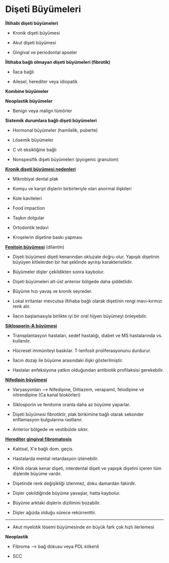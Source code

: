 # Dişeti Büyümeleri

**İltihabi dişeti büyümeleri**

- Kronik dişeti büyümesi

- Akut dişeti büyümesi

- Gingival ve periodontal apseler

**İltihaba bağlı olmayan dişeti büyümeleri (fibrotik)**

- İlaca bağlı

- Ailesel, herediter veya idiopatik

**Kombine büyümeler**

**Neoplastik büyümeler**

- Benign veya malign tümörler

**Sistemik durumlara bağlı dişeti büyümeleri**

- Hormonal büyümeler (hamilelik, puberte)

- Lösemik büyümeler

- C vit eksikliğine bağlı

- Nonspesifik dişeti büyümeleri (pyogenic granulom)

**<u>Kronik dişeti büyümesi nedenleri</u>**

- Mikrobiyal dental plak

- Komşu ve karşıt dişlerin birbirleriyle olan anormal ilişkileri

- Kole kaviteleri

- Food impaction

- Taşkın dolgular

- Ortodontik tedavi

- Kroşelerin dişetine baskı yapması

**<u>Fenitoin büyümesi</u>** (dilantin)

- Dişeti büyümesi dişeti kenarından okluzale doğru olur. Yapışık dişetinin büyüyen kitlelerden bir hat şeklinde ayrılışı karakteristiktir.

- Büyümeler dişler çekildikten sonra kaybolur.

- Dişeti büyümeleri alt-üst anterior bölgede daha şiddetlidir.

- Büyüme hızı yavaş ve kronik seyreder.

- Lokal irritanlar mevcutsa iltihaba bağlı olarak dişetinin rengi mavi-kırmızı renk alır.

- İlacın başlamasıyla birlikte iyi bir oral hijyen büyümeyi önleyebilir.

**<u>Siklosporin-A büyümesi</u>**

- Transplantasyon hastaları, sedef hastalığı, diabet ve MS hastalarında vs. kullanılır.

- Hücresel immüniteyi baskılar. T-lenfosit proliferasyonunu durdurur.

- İlacın dozajı ile büyüme arasındaki ilişki gösterilmiştir.

- Hastalar enfeksiyona yatkın olduğundan antibiotik profilaksisi gerekebilir.

**<u>Nifedipin büyümesi</u>**

- Varyasyonları --> Nifedipine, Diltiazem, verapamil, felodipine ve nitrendipine (Ca kanal blokörleri)

- Siklosporin ve fenitoine oranla daha az büyüme yaparlar.

- Dişeti büyümesi fibrotiktir, plak birikimine bağlı olarak sekonder enflamasyon bulgularına rastlanır.

- Anterior bölgede ve vestibülde sıktır.

**<u>Herediter gingival fibromatosis</u>**

- Kalıtsal, X'e bağlı dom. geçis.

- Hastalarda mental retardasyon izlenebilir.

- Klinik olarak kenar dişeti, interdental dişeti ve yapışık dişetini içeren tüm dişlerde büyüme vardır.

- Dişetinde renk değişikliği izlenmez, doku damardan fakirdir.

- Dişler çekildiğinde büyüme yavaşlar, hatta kaybolur.

- Büyüme arktaki dişlerin dizilimini bozabilir.

- Dişler ağızda olduğu sürece rekürrenttir.

---

- Akut myelotik lösemi büyümesinde en büyük fark çok hızlı ilerlemesi

**Neoplastik**

- Fibroma --> bağ dokusu veya PDL kökenli

- SCC 
